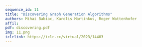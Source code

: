 ```yaml
---
sequence_id: 11
title: "Discovering Graph Generation Algorithms"
authors: Mihai Babiac, Karolis Martinkus, Roger Wattenhofer
affil: 
pdf: discovering.pdf
img: 11.png
iclrlink: https://iclr.cc/virtual/2023/14403
---
```

